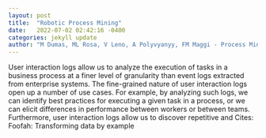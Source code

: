 ```yaml
---
layout: post
title:  "Robotic Process Mining"
date:   2022-07-02 02:42:16 -0400
categories: jekyll update
author: "M Dumas, ML Rosa, V Leno, A Polyvyanyy, FM Maggi - Process Mining Handbook, 2022"
---
```

User interaction logs allow us to analyze the execution of tasks in a business process at a finer level of granularity than event logs extracted from enterprise systems. The fine-grained nature of user interaction logs open up a number of use cases. For example, by analyzing such logs, we can identify best practices for executing a given task in a process, or we can elicit differences in performance between workers or between teams. Furthermore, user interaction logs allow us to discover repetitive and  Cites: Foofah: Transforming data by example